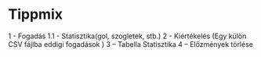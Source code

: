 # Tippmix
1 - Fogadás
    1.1 - Statisztika(gol, szogletek, stb.)
2 - Kiértékelés (Egy külön CSV fájlba eddigi fogadások )
3 – Tabella Statisztika
4 – Előzmények törlése

